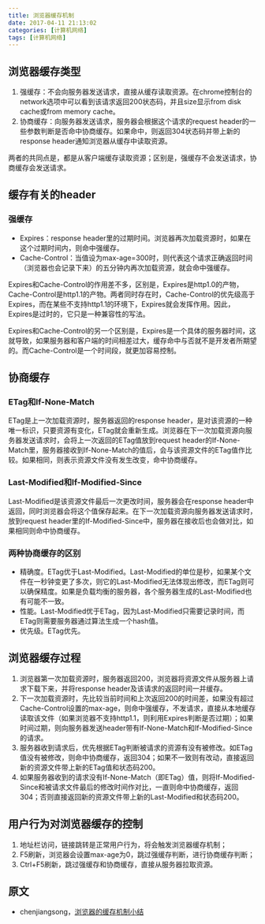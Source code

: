 ```yaml
---
title: 浏览器缓存机制
date: 2017-04-11 21:13:02
categories: [计算机网络]
tags: [计算机网络]
---
```


## 浏览器缓存类型

1. 强缓存：不会向服务器发送请求，直接从缓存读取资源。在chrome控制台的network选项中可以看到该请求返回200状态码，并且size显示from disk cache或from memory cache。
2. 协商缓存：向服务器发送请求，服务器会根据这个请求的request header的一些参数判断是否命中协商缓存。如果命中，则返回304状态码并带上新的response header通知浏览器从缓存中读取资源。

两者的共同点是，都是从客户端缓存读取资源；区别是，强缓存不会发送请求，协商缓存会发送请求。

## 缓存有关的header

### 强缓存

- Expires：response header里的过期时间。浏览器再次加载资源时，如果在这个过期时间内，则命中强缓存。
- Cache-Control：当值设为max-age=300时，则代表这个请求正确返回时间（浏览器也会记录下来）的五分钟内再次加载资源，就会命中强缓存。

Expires和Cache-Control的作用差不多，区别是，Expires是http1.0的产物，Cache-Control是http1.1的产物。两者同时存在时，Cache-Control的优先级高于Expires，而在某些不支持http1.1的环境下，Expires就会发挥作用。因此，Expires是过时的，它只是一种兼容性的写法。

Expires和Cache-Control的另一个区别是，Expires是一个具体的服务器时间，这就导致，如果服务器和客户端的时间相差过大，缓存命中与否就不是开发者所期望的。而Cache-Control是一个时间段，就更加容易控制。

<!-- more -->

## 协商缓存

### ETag和If-None-Match

ETag是上一次加载资源时，服务器返回的response header，是对该资源的一种唯一标识，只要资源有变化，ETag就会重新生成。浏览器在下一次加载资源向服务器发送请求时，会将上一次返回的ETag值放到request header的If-None-Match里，服务器接收到If-None-Match的值后，会与该资源文件的ETag值作比较。如果相同，则表示资源文件没有发生改变，命中协商缓存。

### Last-Modified和If-Modified-Since

Last-Modified是该资源文件最后一次更改时间，服务器会在response header中返回，同时浏览器会将这个值保存起来。在下一次加载资源向服务器发送请求时，放到request header里的If-Modified-Since中，服务器在接收后也会做对比，如果相同则命中协商缓存。

### 两种协商缓存的区别

- 精确度。ETag优于Last-Modified。Last-Modified的单位是秒，如果某个文件在一秒钟变更了多次，则它的Last-Modified无法体现出修改，而ETag则可以确保精度。如果是负载均衡的服务器，各个服务器生成的Last-Modified也有可能不一致。
- 性能。Last-Modified优于ETag，因为Last-Modified只需要记录时间，而ETag则需要服务器通过算法生成一个hash值。
- 优先级。ETag优先。

## 浏览器缓存过程

1. 浏览器第一次加载资源时，服务器返回200，浏览器将资源文件从服务器上请求下载下来，并将response header及该请求的返回时间一并缓存。
2. 下一次加载资源时，先比较当前时间和上次返回200的时间差，如果没有超过Cache-Control设置的max-age，则命中强缓存，不发请求，直接从本地缓存读取该文件（如果浏览器不支持http1.1，则利用Expires判断是否过期）；如果时间过期，则向服务器发送header带有If-None-Match和If-Modified-Since的请求。
3. 服务器收到请求后，优先根据ETag判断被请求的资源有没有被修改。如ETag值没有被修改，则命中协商缓存，返回304；如果不一致则有改动，直接返回新的资源文件带上新的ETag值和状态码200。
4. 如果服务器收到的请求没有If-None-Match（即ETag）值，则将If-Modified-Since和被请求文件最后的修改时间作对比，一直则命中协商缓存，返回304；否则直接返回新的资源文件带上新的Last-Modified和状态码200。

## 用户行为对浏览器缓存的控制

1. 地址栏访问，链接跳转是正常用户行为，将会触发浏览器缓存机制；
2. F5刷新，浏览器会设置max-age为0，跳过强缓存判断，进行协商缓存判断；
3. Ctrl+F5刷新，跳过强缓存和协商缓存，直接从服务器拉取资源。

## 原文

- chenjiangsong，[浏览器的缓存机制小结](https://github.com/chenjiangsong/blog/issues/1)
